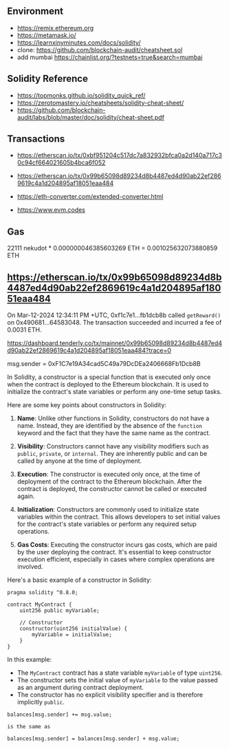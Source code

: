 
## Environment

* https://remix.ethereum.org
* https://metamask.io/
* https://learnxinyminutes.com/docs/solidity/
* clone: https://github.com/blockchain-audit/cheatsheet.sol
* add mumbai https://chainlist.org/?testnets=true&search=mumbai




## Solidity Reference

* https://topmonks.github.io/solidity_quick_ref/
* https://zerotomastery.io/cheatsheets/solidity-cheat-sheet/
* https://github.com/blockchain-audit/labs/blob/master/doc/solidity/cheat-sheet.pdf


## Transactions


* https://etherscan.io/tx/0xbf951204c517dc7a832932bfca0a2d140a717c30c94cf664021605b4bca6f052
* https://etherscan.io/tx/0x99b65098d89234d8b4487ed4d90ab22ef2869619c4a1d204895af18051eaa484

* https://eth-converter.com/extended-converter.html


* https://www.evm.codes


## Gas

22111 nekudot * 0.000000046385603269 ETH  = 0.001025632073880859 ETH


## https://etherscan.io/tx/0x99b65098d89234d8b4487ed4d90ab22ef2869619c4a1d204895af18051eaa484

On Mar-12-2024 12:34:11 PM +UTC, 0xf1c7e1...fb1dcb8b called `getReward()` on 0x490681...64583048. The transaction succeeded and incurred a fee of 0.0031 ETH.

https://dashboard.tenderly.co/tx/mainnet/0x99b65098d89234d8b4487ed4d90ab22ef2869619c4a1d204895af18051eaa484?trace=0


msg.sender = 0xF1C7e19A34cad5C49a79DcDEa2406668Fb1Dcb8B



In Solidity, a constructor is a special function that is executed only once when the contract is deployed to the Ethereum blockchain. It is used to initialize the contract's state variables or perform any one-time setup tasks.

Here are some key points about constructors in Solidity:

1. **Name**: Unlike other functions in Solidity, constructors do not have a name. Instead, they are identified by the absence of the `function` keyword and the fact that they have the same name as the contract.

2. **Visibility**: Constructors cannot have any visibility modifiers such as `public`, `private`, or `internal`. They are inherently public and can be called by anyone at the time of deployment.

3. **Execution**: The constructor is executed only once, at the time of deployment of the contract to the Ethereum blockchain. After the contract is deployed, the constructor cannot be called or executed again.

4. **Initialization**: Constructors are commonly used to initialize state variables within the contract. This allows developers to set initial values for the contract's state variables or perform any required setup operations.

5. **Gas Costs**: Executing the constructor incurs gas costs, which are paid by the user deploying the contract. It's essential to keep constructor execution efficient, especially in cases where complex operations are involved.

Here's a basic example of a constructor in Solidity:

```solidity
pragma solidity ^0.8.0;

contract MyContract {
    uint256 public myVariable;

    // Constructor
    constructor(uint256 initialValue) {
        myVariable = initialValue;
    }
}
```

In this example:
- The `MyContract` contract has a state variable `myVariable` of type `uint256`.
- The constructor sets the initial value of `myVariable` to the value passed as an argument during contract deployment.
- The constructor has no explicit visibility specifier and is therefore implicitly `public`.





```
balances[msg.sender] += msg.value;

is the same as

balances[msg.sender] = balances[msg.sender] + msg.value;
```
